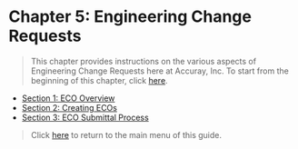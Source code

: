# Chapter 5: Engineering Change Requests

> This chapter provides instructions on the various aspects of Engineering Change Requests here at Accuray, Inc. To start from the beginning of this chapter, click [here](https://github.com/taddieken95/Accuray_Tech_Comm_Guide/blob/master/Chapter%205:%20ECOs/Section%201:%20ECO%20Overview.md).

* [Section 1: ECO Overview](https://github.com/taddieken95/Accuray_Tech_Comm_Guide/blob/master/Chapter%205:%20ECOs/Section%201:%20ECO%20Overview.md)
* [Section 2: Creating ECOs](https://github.com/taddieken95/Accuray_Tech_Comm_Guide/blob/master/Chapter%205:%20ECOs/Section%202:%20Creating%20ECOs.md)
* [Section 3: ECO Submittal Process](https://github.com/taddieken95/Accuray_Tech_Comm_Guide/blob/master/Chapter%205:%20ECOs/Section%203:%20ECO%20Submittal%20Process.md)

> Click [here](https://github.com/taddieken95/Accuray_Tech_Comm_Guide/blob/master/README.md) to return to the main menu of this guide.
